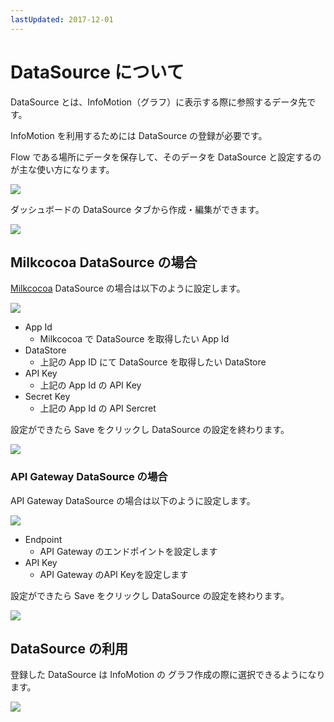 ```yaml
---
lastUpdated: 2017-12-01
---
```


# DataSource について

DataSource とは、InfoMotion（グラフ）に表示する際に参照するデータ先です。

InfoMotion を利用するためには DataSource の登録が必要です。

Flow である場所にデータを保存して、そのデータを DataSource と設定するのが主な使い方になります。

![](/_asset/images/enebular-developers-aboutdatasource.png)

ダッシュボードの DataSource タブから作成・編集ができます。

![](/_asset/images/enebular-developers-datasource.png)

## Milkcocoa DataSource の場合

[Milkcocoa](https://mlkcca.com/) DataSource の場合は以下のように設定します。

![](https://i.gyazo.com/7b0b7eebebe0828e564fdcb2863a47b9.png)

* App Id
    * Milkcocoa で DataSource を取得したい App Id
* DataStore
    * 上記の App ID にて DataSource を取得したい DataStore
* API Key
    * 上記の App Id の API Key
* Secret Key
    * 上記の App Id の API Sercret

設定ができたら Save をクリックし DataSource の設定を終わります。

![](https://i.gyazo.com/1fe28e143e56eaa179ba463d5469b1b9.png)

### API Gateway DataSource の場合

API Gateway DataSource の場合は以下のように設定します。

![](https://i.gyazo.com/da5d21890b47ed034526fee49e247e54.png)

* Endpoint
    * API Gateway のエンドポイントを設定します
* API Key
    * API Gateway のAPI Keyを設定します

設定ができたら Save をクリックし DataSource の設定を終わります。

![](https://i.gyazo.com/bc19b7fbd7338fc99961b36b0b8d1835.png)

## DataSource の利用

登録した DataSource は InfoMotion の グラフ作成の際に選択できるようになります。

![](https://i.gyazo.com/be55d7ae149fe186fb5d57ed391b2da6.png)